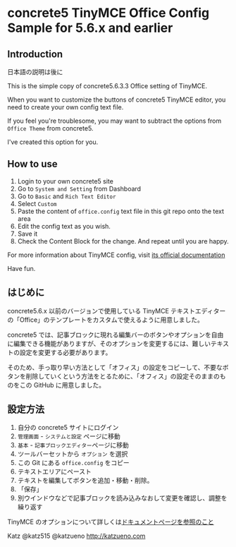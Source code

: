 # concrete5 TinyMCE Office Config Sample for 5.6.x and earlier

## Introduction 

日本語の説明は後に

This is the simple copy of concrete5.6.3.3 Office setting of TinyMCE.

When you want to customize the buttons of concrete5 TinyMCE editor, you need to create your own config text file.

If you feel you're troublesome, you may want to subtract the options from `Office Theme` from concrete5.

I've created this option for you.


## How to use

1. Login to your own concrete5 site
2. Go to `System and Setting` from Dashboard
3. Go to `Basic` and `Rich Text Editor`
4. Select `Custom`
5. Paste the content of `office.config` text file in this git repo onto the text area
6. Edit the config text as you wish.
7. Save it
7. Check the Content Block for the change. And repeat until you are happy.

For more information about TinyMCE config, visit [its official documentation](http://www.tinymce.com/wiki.php/Configuration)

Have fun.

## はじめに

concrete5.6.x 以前のバージョンで使用している TinyMCE テキストエディターの「Office」のテンプレートをカスタムで使えるように用意しました。

concrete5 では、記事ブロックに現れる編集バーのボタンやオプションを自由に編集できる機能がありますが、そのオプションを変更するには、難しいテキストの設定を変更する必要があります。

そのため、手っ取り早い方法として「オフィス」の設定をコピーして、不要なボタンを削除していくという方法をとるために、「オフィス」の設定そのままのものをこの GitHub に用意しました。

## 設定方法

1. 自分の concrete5 サイトにログイン
2. `管理画面` - `システムと設定` ページに移動
3. `基本` - `記事ブロックエディター`ページに移動
4. ツールバーセットから `オプション` を選択
4. この Git にある `office.config` をコピー
5. テキストエリアにペースト
6. テキストを編集してボタンを追加・移動・削除。
7. 「保存」
8. 別ウインドウなどで記事ブロックを読み込みなおして変更を確認し、調整を繰り返す

TinyMCE のオプションについて詳しくは[ドキュメントページを参照のこと](http://www.tinymce.com/wiki.php/Configuration)

Katz
@katz515
@katzueno
http://katzueno.com